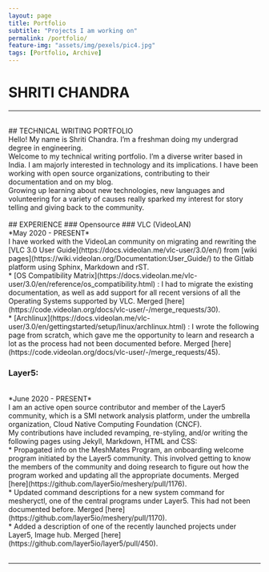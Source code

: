 ```yaml
---
layout: page
title: Portfolio
subtitle: "Projects I am working on"
permalink: /portfolio/
feature-img: "assets/img/pexels/pic4.jpg"
tags: [Portfolio, Archive]
---
```


# SHRITI CHANDRA
<hr>
<br>
## TECHNICAL WRITING PORTFOLIO
<br>
Hello! My name is Shriti Chandra. I’m a freshman doing my undergrad degree in engineering.<br>
Welcome to my technical writing portfolio. I’m a diverse writer based in India. I am  majorly interested in technology and its implications. I have been working with open source organizations, contributing to their documentation and on my blog.<br>
Growing up learning about new technologies, new languages and volunteering for a variety of causes really sparked my interest for story telling and giving back to the community.
<br>
<br>
## EXPERIENCE
### Opensource
### VLC (VideoLAN)
<br>
*May 2020 - PRESENT*
<br>
I have worked with the VideoLan community on migrating and rewriting the [VLC 3.0 User Guide](https://docs.videolan.me/vlc-user/3.0/en/) from [wiki pages](https://wiki.videolan.org/Documentation:User_Guide/) to the Gitlab platform using Sphinx, Markdown and rST.
<br>
* [OS Compatibility Matrix](https://docs.videolan.me/vlc-user/3.0/en/reference/os_compatibility.html) : I had to migrate the existing documentation, as well as add support for all recent versions of all the Operating Systems supported  by VLC. Merged [here](https://code.videolan.org/docs/vlc-user/-/merge_requests/30).
<br>
* [Archlinux](https://docs.videolan.me/vlc-user/3.0/en/gettingstarted/setup/linux/archlinux.html) : I wrote the following page from scratch, which gave me the opportunity to learn and research a lot as the process had not been documented before. Merged [here](https://code.videolan.org/docs/vlc-user/-/merge_requests/45).

<br>

### Layer5:
<br>
*June 2020 - PRESENT*
<br>
I am an active open source contributor and member of the Layer5 community, which is a SMI network analysis platform, under the umbrella organization, Cloud Native Computing Foundation (CNCF).<br>
My contributions have included revamping, re-styling, and/or writing the following pages using Jekyll, Markdown, HTML and CSS:
<br>
* Propagated info on the MeshMates Program, an onboarding welcome program initiated by the  Layer5 community. This involved getting to know the members of the community and doing research to figure out how the program  worked and updating all the appropriate documents. Merged [here](https://github.com/layer5io/meshery/pull/1176).
<br>
* Updated command descriptions for a new system command for mesheryctl, one of the central programs under Layer5. This had not been documented before. Merged [here](https://github.com/layer5io/meshery/pull/1170).
<br>
* Added a description of one of the recently launched projects under Layer5, Image hub. Merged [here](https://github.com/layer5io/layer5/pull/450).
<br><br>

<hr>
